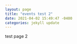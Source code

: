```yaml
---
layout: page
title: "events test 2"
date: 2021-04-02 15:49:47 -0400
categories: jekyll update
---
```


test page 2
